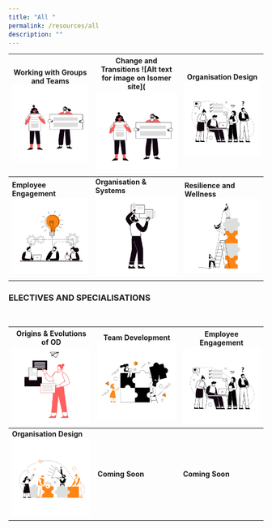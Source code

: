 ```yaml
---
title: "All "
permalink: /resources/all
description: ""
---
```


|**Working with Groups and Teams** ![Alt text for image on Isomer site](/images/change%20and%20transition.png) |**Change and Transitions** ![Alt text for image on Isomer site](![](/images/change%20and%20transition.png)| **Organisation Design** ![Alt text for image on Isomer site](/images/Group-dynamics.png) |
| -------- | -------- | -------- |
| **Employee Engagement**  ![Alt text for image on Isomer site](/images/business.png)   | **Organisation & Systems** ![Alt text for image on Isomer site](/images/Ethnics.png)    | **Resilience and Wellness** ![Alt text for image on Isomer site](/images/Systems.png) |

### ELECTIVES AND SPECIALISATIONS
<BR>

| **Origins & Evolutions of OD** ![Alt text for image on Isomer site](/images/Origins-2.png)| **Team Development** ![Alt text for image on Isomer site](/images/Teams-2.png) | **Employee Engagement**![Alt text for image on Isomer site](/images/Group-dynamics.png)|
| -------- | -------- | -------- |
| **Organisation Design** ![Alt text for image on Isomer site](/images/Org%20design-2.png)  | **Coming Soon**     | **Coming Soon**    |